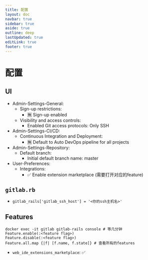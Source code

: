 ```yaml
---
title: 配置
layout: doc
navbar: true
sidebar: true
aside: true
outline: deep
lastUpdated: true
editLink: true
footer: true
---
```


# 配置

## UI

- Admin-Settings-General:
    - Sign-up restrictions:
        - 🈚️ Sign-up enabled
    - Visibility and access controls:
        - Enabled Git access protocols: Only SSH
- Admin-Settings-CI/CD:
    - Continuous Integration and Deployment:
        - 🈚️ Default to Auto DevOps pipeline for all projects
- Admin-Settings-Repository:
    - Default branch:
        - Initial default branch name: master
- User-Preferences:
    - Integrations:
        - ✅ Enable extension marketplace (需要打开对应的feature)

## `gitlab.rb`

- `gitlab_rails['gitlab_ssh_host'] = '<你的ssh主机名>'`

## Features

```
docker exec -it gitlab gitlab-rails console # 等几分钟
Feature.enable(:<feature flag>)
Feature.disable(:<feature flag>)
Feature.all.map {|f| [f.name, f.state]} # 查看所有的features
```

- `web_ide_extensions_marketplace`: ✅